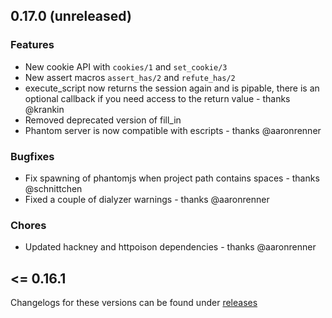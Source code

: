 ## 0.17.0 (unreleased)

### Features

* New cookie API with `cookies/1` and `set_cookie/3`
* New assert macros `assert_has/2` and `refute_has/2`
* execute_script now returns the session again and is pipable, there is an optional callback if you need access to the return value - thanks @krankin
* Removed deprecated version of fill_in
* Phantom server is now compatible with escripts - thanks @aaronrenner

### Bugfixes

* Fix spawning of phantomjs when project path contains spaces - thanks @schnittchen
* Fixed a couple of dialyzer warnings - thanks @aaronrenner

### Chores

* Updated hackney and httpoison dependencies - thanks @aaronrenner

## <= 0.16.1

Changelogs for these versions can be found under [releases](https://github.com/keathley/wallaby/releases)
